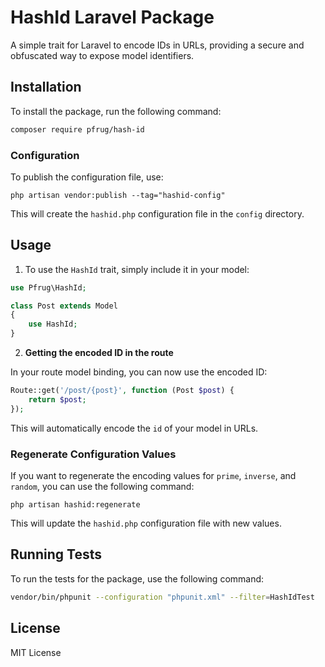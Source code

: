 
# HashId Laravel Package

A simple trait for Laravel to encode IDs in URLs, providing a secure and obfuscated way to expose model identifiers.

## Installation

To install the package, run the following command:

```bash
composer require pfrug/hash-id
```

### Configuration

To publish the configuration file, use:

```
php artisan vendor:publish --tag="hashid-config"
```

This will create the `hashid.php` configuration file in the `config` directory.

## Usage

1. To use the `HashId` trait, simply include it in your model:

```php
use Pfrug\HashId;

class Post extends Model
{
    use HashId;
}
```

2. **Getting the encoded ID in the route**

In your route model binding, you can now use the encoded ID:

```php
Route::get('/post/{post}', function (Post $post) {
    return $post;
});
```

This will automatically encode the `id` of your model in URLs.

### Regenerate Configuration Values

If you want to regenerate the encoding values for `prime`, `inverse`, and `random`, you can use the following command:

```
php artisan hashid:regenerate
```

This will update the `hashid.php` configuration file with new values.

## Running Tests

To run the tests for the package, use the following command:

```bash
vendor/bin/phpunit --configuration "phpunit.xml" --filter=HashIdTest
```

## License

MIT License
